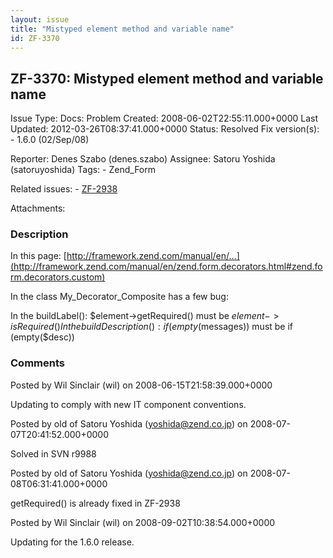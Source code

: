 ```yaml
---
layout: issue
title: "Mistyped element method and variable name"
id: ZF-3370
---
```


ZF-3370: Mistyped element method and variable name
--------------------------------------------------

 Issue Type: Docs: Problem Created: 2008-06-02T22:55:11.000+0000 Last Updated: 2012-03-26T08:37:41.000+0000 Status: Resolved Fix version(s): - 1.6.0 (02/Sep/08)
 
 Reporter:  Denes Szabo (denes.szabo)  Assignee:  Satoru Yoshida (satoruyoshida)  Tags: - Zend\_Form
 
 Related issues: - [ZF-2938](/issues/browse/ZF-2938)
 
 Attachments: 
### Description

In this page: [http://framework.zend.com/manual/en/…](http://framework.zend.com/manual/en/zend.form.decorators.html#zend.form.decorators.custom)

In the class My\_Decorator\_Composite has a few bug:

In the buildLabel(): $element->getRequired() must be $element->isRequired() In the buildDescription(): if (empty($messages)) must be if (empty($desc))

 

 

### Comments

Posted by Wil Sinclair (wil) on 2008-06-15T21:58:39.000+0000

Updating to comply with new IT component conventions.

 

 

Posted by old of Satoru Yoshida (yoshida@zend.co.jp) on 2008-07-07T20:41:52.000+0000

Solved in SVN r9988

 

 

Posted by old of Satoru Yoshida (yoshida@zend.co.jp) on 2008-07-08T06:31:41.000+0000

getRequired() is already fixed in ZF-2938

 

 

Posted by Wil Sinclair (wil) on 2008-09-02T10:38:54.000+0000

Updating for the 1.6.0 release.

 

 